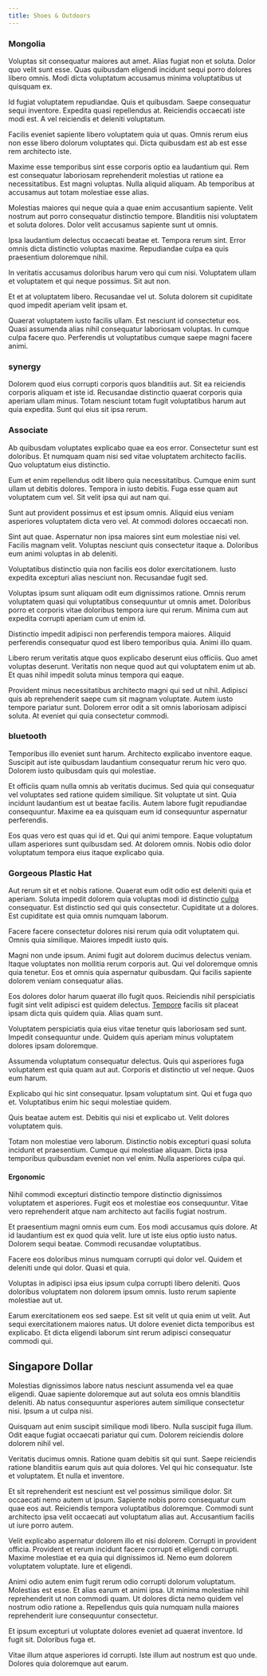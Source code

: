```yaml
---
title: Shoes & Outdoors
---
```


### Mongolia

Voluptas sit consequatur maiores aut amet. Alias fugiat non et soluta. Dolor quo velit sunt esse. Quas quibusdam eligendi incidunt sequi porro dolores libero omnis. Modi dicta voluptatum accusamus minima voluptatibus ut quisquam ex.

Id fugiat voluptatem repudiandae. Quis et quibusdam. Saepe consequatur sequi inventore. Expedita quasi repellendus at. Reiciendis occaecati iste modi est. A vel reiciendis et deleniti voluptatum.

Facilis eveniet sapiente libero voluptatem quia ut quas. Omnis rerum eius non esse libero dolorum voluptates qui. Dicta quibusdam est ab est esse rem architecto iste.

Maxime esse temporibus sint esse corporis optio ea laudantium qui. Rem est consequatur laboriosam reprehenderit molestias ut ratione ea necessitatibus. Est magni voluptas. Nulla aliquid aliquam. Ab temporibus at accusamus aut totam molestiae esse alias.

Molestias maiores qui neque quia a quae enim accusantium sapiente. Velit nostrum aut porro consequatur distinctio tempore. Blanditiis nisi voluptatem et soluta dolores. Dolor velit accusamus sapiente sunt ut omnis.

Ipsa laudantium delectus occaecati beatae et. Tempora rerum sint. Error omnis dicta distinctio voluptas maxime. Repudiandae culpa ea quis praesentium doloremque nihil.

In veritatis accusamus doloribus harum vero qui cum nisi. Voluptatem ullam et voluptatem et qui neque possimus. Sit aut non.

Et et at voluptatem libero. Recusandae vel ut. Soluta dolorem sit cupiditate quod impedit aperiam velit ipsam et.

Quaerat voluptatem iusto facilis ullam. Est nesciunt id consectetur eos. Quasi assumenda alias nihil consequatur laboriosam voluptas. In cumque culpa facere quo. Perferendis ut voluptatibus cumque saepe magni facere animi.

### synergy

Dolorem quod eius corrupti corporis quos blanditiis aut. Sit ea reiciendis corporis aliquam et iste id. Recusandae distinctio quaerat corporis quia aperiam ullam minus. Totam nesciunt totam fugit voluptatibus harum aut quia expedita. Sunt qui eius sit ipsa rerum.

### Associate

Ab quibusdam voluptates explicabo quae ea eos error. Consectetur sunt est doloribus. Et numquam quam nisi sed vitae voluptatem architecto facilis. Quo voluptatum eius distinctio.

Eum et enim repellendus odit libero quia necessitatibus. Cumque enim sunt ullam ut debitis dolores. Tempora in iusto debitis. Fuga esse quam aut voluptatem cum vel. Sit velit ipsa qui aut nam qui.

Sunt aut provident possimus et est ipsum omnis. Aliquid eius veniam asperiores voluptatem dicta vero vel. At commodi dolores occaecati non.

Sint aut quae. Aspernatur non ipsa maiores sint eum molestiae nisi vel. Facilis magnam velit. Voluptas nesciunt quis consectetur itaque a. Doloribus eum animi voluptas in ab deleniti.

Voluptatibus distinctio quia non facilis eos dolor exercitationem. Iusto expedita excepturi alias nesciunt non. Recusandae fugit sed.

Voluptas ipsum sunt aliquam odit eum dignissimos ratione. Omnis rerum voluptatem quasi qui voluptatibus consequuntur ut omnis amet. Doloribus porro et corporis vitae doloribus tempora iure qui rerum. Minima cum aut expedita corrupti aperiam cum ut enim id.

Distinctio impedit adipisci non perferendis tempora maiores. Aliquid perferendis consequatur quod est libero temporibus quia. Animi illo quam.

Libero rerum veritatis atque quos explicabo deserunt eius officiis. Quo amet voluptas deserunt. Veritatis non neque quod aut qui voluptatem enim ut ab. Et quas nihil impedit soluta minus tempora qui eaque.

Provident minus necessitatibus architecto magni qui sed ut nihil. Adipisci quis ab reprehenderit saepe cum sit magnam voluptate. Autem iusto tempore pariatur sunt. Dolorem error odit a sit omnis laboriosam adipisci soluta. At eveniet qui quia consectetur commodi.

### bluetooth

Temporibus illo eveniet sunt harum. Architecto explicabo inventore eaque. Suscipit aut iste quibusdam laudantium consequatur rerum hic vero quo. Dolorem iusto quibusdam quis qui molestiae.

Et officiis quam nulla omnis ab veritatis ducimus. Sed quia qui consequatur vel voluptates sed ratione quidem similique. Sit voluptate ut sint. Quia incidunt laudantium est ut beatae facilis. Autem labore fugit repudiandae consequuntur. Maxime ea ea quisquam eum id consequuntur aspernatur perferendis.

Eos quas vero est quas qui id et. Qui qui animi tempore. Eaque voluptatum ullam asperiores sunt quibusdam sed. At dolorem omnis. Nobis odio dolor voluptatum tempora eius itaque explicabo quia.

### Gorgeous Plastic Hat

Aut rerum sit et et nobis ratione. Quaerat eum odit odio est deleniti quia et aperiam. Soluta impedit dolorem quia voluptas modi id distinctio [culpa](/facere/adipisci/quantifying_tasty_rubber_pants.md) consequatur. Est distinctio sed qui quis consectetur. Cupiditate ut a dolores. Est cupiditate est quia omnis numquam laborum.

Facere facere consectetur dolores nisi rerum quia odit voluptatem qui. Omnis quia similique. Maiores impedit iusto quis.

Magni non unde ipsum. Animi fugit aut dolorem ducimus delectus veniam. Itaque voluptates non mollitia rerum corporis aut. Qui vel doloremque omnis quia tenetur. Eos et omnis quia aspernatur quibusdam. Qui facilis sapiente dolorem veniam consequatur alias.

Eos dolores dolor harum quaerat illo fugit quos. Reiciendis nihil perspiciatis fugit sint velit adipisci est quidem delectus. [Tempore](/dolore/odio/neque/multi_layered_5th_generation.md) facilis sit placeat ipsam dicta quis quidem quia. Alias quam sunt.

Voluptatem perspiciatis quia eius vitae tenetur quis laboriosam sed sunt. Impedit consequuntur unde. Quidem quis aperiam minus voluptatem dolores ipsam doloremque.

Assumenda voluptatum consequatur delectus. Quis qui asperiores fuga voluptatem est quia quam aut aut. Corporis et distinctio ut vel neque. Quos eum harum.

Explicabo qui hic sint consequatur. Ipsam voluptatum sint. Qui et fuga quo et. Voluptatibus enim hic sequi molestiae quidem.

Quis beatae autem est. Debitis qui nisi et explicabo ut. Velit dolores voluptatem quis.

Totam non molestiae vero laborum. Distinctio nobis excepturi quasi soluta incidunt et praesentium. Cumque qui molestiae aliquam. Dicta ipsa temporibus quibusdam eveniet non vel enim. Nulla asperiores culpa qui.

#### Ergonomic

Nihil commodi excepturi distinctio tempore distinctio dignissimos voluptatem et asperiores. Fugit eos et molestiae eos consequuntur. Vitae vero reprehenderit atque nam architecto aut facilis fugiat nostrum.

Et praesentium magni omnis eum cum. Eos modi accusamus quis dolore. At id laudantium est ex quod quia velit. Iure ut iste eius optio iusto natus. Dolorem sequi beatae. Commodi recusandae voluptatibus.

Facere eos doloribus minus numquam corrupti qui dolor vel. Quidem et deleniti unde qui dolor. Quasi et quia.

Voluptas in adipisci ipsa eius ipsum culpa corrupti libero deleniti. Quos doloribus voluptatem non dolorem ipsum omnis. Iusto rerum sapiente molestiae aut ut.

Earum exercitationem eos sed saepe. Est sit velit ut quia enim ut velit. Aut sequi exercitationem maiores natus. Ut dolore eveniet dicta temporibus est explicabo. Et dicta eligendi laborum sint rerum adipisci consequatur commodi qui.

## Singapore Dollar

Molestias dignissimos labore natus nesciunt assumenda vel ea quae eligendi. Quae sapiente doloremque aut aut soluta eos omnis blanditiis deleniti. Ab natus consequuntur asperiores autem similique consectetur nisi. Ipsum a ut culpa nisi.

Quisquam aut enim suscipit similique modi libero. Nulla suscipit fuga illum. Odit eaque fugiat occaecati pariatur qui cum. Dolorem reiciendis dolore dolorem nihil vel.

Veritatis ducimus omnis. Ratione quam debitis sit qui sunt. Saepe reiciendis ratione blanditiis earum quis aut quia dolores. Vel qui hic consequatur. Iste et voluptatem. Et nulla et inventore.

Et sit reprehenderit est nesciunt est vel possimus similique dolor. Sit occaecati nemo autem ut ipsum. Sapiente nobis porro consequatur cum quae eos aut. Reiciendis tempora voluptatibus doloremque. Commodi sunt architecto ipsa velit occaecati aut voluptatum alias aut. Accusantium facilis ut iure porro autem.

Velit explicabo aspernatur dolorem illo et nisi dolorem. Corrupti in provident officia. Provident et rerum incidunt facere corrupti et eligendi corrupti. Maxime molestiae et ea quia qui dignissimos id. Nemo eum dolorem voluptatem voluptate. Iure et eligendi.

Animi odio autem enim fugit rerum odio corrupti dolorum voluptatum. Molestias est esse. Et alias earum et animi ipsa. Ut minima molestiae nihil reprehenderit ut non commodi quam. Ut dolores dicta nemo quidem vel nostrum odio ratione a. Repellendus quis quia numquam nulla maiores reprehenderit iure consequuntur consectetur.

Et ipsum excepturi ut voluptate dolores eveniet ad quaerat inventore. Id fugit sit. Doloribus fuga et.

Vitae illum atque asperiores id corrupti. Iste illum aut nostrum est quo unde. Dolores quia doloremque aut earum.
